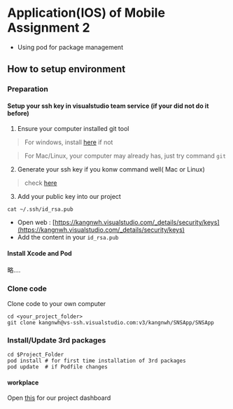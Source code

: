 # Application(IOS) of Mobile Assignment 2

- Using pod for package management


## How to setup environment

### Preparation

#### Setup your ssh key in visualstudio team service (if your did not do it before)
1. Ensure your computer installed git tool
> For windows, install [here](https://gitforwindows.org) if not

> For Mac/Linux, your computer may already has, just try command `git`

2. Generate your ssh key if you konw command well( Mac or Linux)
> check [here](https://confluence.atlassian.com/bitbucketserver/creating-ssh-keys-776639788.html)

3. Add your public key into our project
```shell
cat ~/.ssh/id_rsa.pub
```

- Open web : [https://kangnwh.visualstudio.com/_details/security/keys](https://kangnwh.visualstudio.com/_details/security/keys)
- Add the content in your `id_rsa.pub`

#### Install Xcode and Pod
略....

### Clone code

Clone code to your own computer
```shell
cd <your_project_folder>
git clone kangnwh@vs-ssh.visualstudio.com:v3/kangnwh/SNSApp/SNSApp
```   

### Install/Update 3rd packages
```shell
cd $Project_Folder
pod install # for first time installation of 3rd packages
pod update  # if Podfile changes

```

#### workplace 
Open [this](https://kangnwh.visualstudio.com/SNSApp/SNSApp%20Team/_dashboards/SNSApp%20Team/df984ad3-1ac5-48f8-a201-35c3e1f8b705) for our project dashboard
